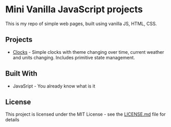 # Mini Vanilla JavaScript projects

This is my repo of simple web pages, built using vanilla JS, HTML, CSS.

## Projects 

* [Clocks](https://vladdenisov.github.io/mini-js/clock/index.html) - Simple clocks with theme changing over time, current weather and units changing. Includes primitive state management. 

## Built With

* JavaSript - You already know what is it

## License

This project is licensed under the MIT License - see the [LICENSE.md](LICENSE.md) file for details
